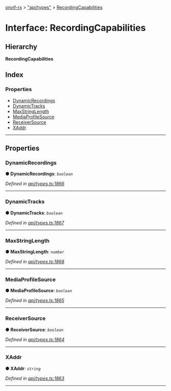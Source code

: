[onvif-rx](../README.md) > ["api/types"](../modules/_api_types_.md) > [RecordingCapabilities](../interfaces/_api_types_.recordingcapabilities.md)

# Interface: RecordingCapabilities

## Hierarchy

**RecordingCapabilities**

## Index

### Properties

* [DynamicRecordings](_api_types_.recordingcapabilities.md#dynamicrecordings)
* [DynamicTracks](_api_types_.recordingcapabilities.md#dynamictracks)
* [MaxStringLength](_api_types_.recordingcapabilities.md#maxstringlength)
* [MediaProfileSource](_api_types_.recordingcapabilities.md#mediaprofilesource)
* [ReceiverSource](_api_types_.recordingcapabilities.md#receiversource)
* [XAddr](_api_types_.recordingcapabilities.md#xaddr)

---

## Properties

<a id="dynamicrecordings"></a>

###  DynamicRecordings

**● DynamicRecordings**: *`boolean`*

*Defined in [api/types.ts:1866](https://github.com/patrickmichalina/onvif-rx/blob/f117e44/src/api/types.ts#L1866)*

___
<a id="dynamictracks"></a>

###  DynamicTracks

**● DynamicTracks**: *`boolean`*

*Defined in [api/types.ts:1867](https://github.com/patrickmichalina/onvif-rx/blob/f117e44/src/api/types.ts#L1867)*

___
<a id="maxstringlength"></a>

###  MaxStringLength

**● MaxStringLength**: *`number`*

*Defined in [api/types.ts:1868](https://github.com/patrickmichalina/onvif-rx/blob/f117e44/src/api/types.ts#L1868)*

___
<a id="mediaprofilesource"></a>

###  MediaProfileSource

**● MediaProfileSource**: *`boolean`*

*Defined in [api/types.ts:1865](https://github.com/patrickmichalina/onvif-rx/blob/f117e44/src/api/types.ts#L1865)*

___
<a id="receiversource"></a>

###  ReceiverSource

**● ReceiverSource**: *`boolean`*

*Defined in [api/types.ts:1864](https://github.com/patrickmichalina/onvif-rx/blob/f117e44/src/api/types.ts#L1864)*

___
<a id="xaddr"></a>

###  XAddr

**● XAddr**: *`string`*

*Defined in [api/types.ts:1863](https://github.com/patrickmichalina/onvif-rx/blob/f117e44/src/api/types.ts#L1863)*

___

